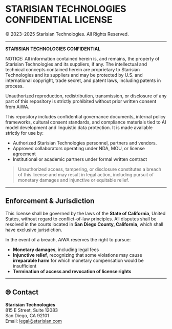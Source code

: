 # STARISIAN TECHNOLOGIES CONFIDENTIAL LICENSE

© 2023–2025 Starisian Technologies. All Rights Reserved.

---

**STARISIAN TECHNOLOGIES CONFIDENTIAL**

NOTICE: All information contained herein is, and remains, the property of Starisian Technologies and its suppliers, if any. The intellectual and technical concepts contained herein are proprietary to Starisian Technologies and its suppliers and may be protected by U.S. and international copyright, trade secret, and patent laws, including patents in process.

Unauthorized reproduction, redistribution, transmission, or disclosure of any part of this repository is strictly prohibited without prior written consent from AiWA.

This repository includes confidential governance documents, internal policy frameworks, cultural consent standards, and compliance materials tied to AI model development and linguistic data protection. It is made available strictly for use by:

- Authorized Starisian Technologies personnel, partners and vendors.
- Approved collaborators operating under NDA, MOU, or license agreement
- Institutional or academic partners under formal written contract

> Unauthorized access, tampering, or disclosure constitutes a breach of this license and may result in legal action, including pursuit of monetary damages and injunctive or equitable relief.

---

## Enforcement & Jurisdiction

This license shall be governed by the laws of the **State of California**, United States, without regard to conflict-of-law principles. All disputes shall be resolved in the courts located in **San Diego County, California**, which shall have exclusive jurisdiction.

In the event of a breach, AiWA reserves the right to pursue:

- **Monetary damages**, including legal fees
- **Injunctive relief**, recognizing that some violations may cause **irreparable harm** for which monetary compensation would be insufficient
- **Termination of access and revocation of license rights**

---

## 🌐 Contact

**Starisian Technologies**  
815 E Street, Suite 12083  
San Diego, CA 92101  
Email: [legal@starisian.com](mailto:legal@starisian.com)
